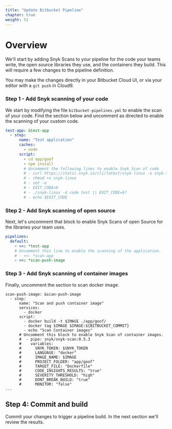 ```yaml
---
title: "Update Bitbucket Pipeline"
chapter: true
weight: 51
---
```


# Overview
We'll start by adding Snyk Scans to your pipeline for the code your teams write, the open source libraries they use, and the containers they build.  This will require a few changes to the pipeline definition.

You may make the changes directly in your Bitbucket Cloud UI, or via your editor with a `git push` in Cloud9.

### Step 1 - Add Snyk scanning of your code

We start by modifying the file `bitbucket-pipelines.yml` to enable the scan of your code.  Find the section below and uncomment as directed to enable the scanning of your custom code.

```yaml
test-app: &test-app
  - step:
      name: "Test application"
      caches:
        - node
      script:
        - cd app/goof
        - npm install
        # Uncomment the following lines to enable Snyk Scan of code
        # - curl https://static.snyk.io/cli/latest/snyk-linux -o snyk-linux
        # - chmod +x snyk-linux
        # - set -e
        # - EXIT_CODE=0
        # - ./snyk-linux -d code test || EXIT_CODE=$?
        # - echo $EXIT_CODE
```

### Step 2 - Add Snyk scanning of open source
Next, let's uncomment that block to enable Snyk Scans of open Source for the libraries your team uses.

```yaml
pipelines:
  default:
    - <<: *test-app
    # Uncomment this line to enable the scanning of the application.
    # - <<: *scan-app
    - <<: *scan-push-image
```

### Step 3 - Add Snyk scanning of container images

Finally, uncomment the section to scan docker image.

```
scan-push-image: &scan-push-image
  - step:
      name: "Scan and push container image"
      services:
        - docker
      script:
        - docker build -t $IMAGE ./app/goof/
        - docker tag $IMAGE $IMAGE:${BITBUCKET_COMMIT}
        - echo "Scan Container images"
      # Uncomment this block to enable Snyk Scan of container images.
      #  - pipe: snyk/snyk-scan:0.5.3
      #    variables:
      #      SNYK_TOKEN: $SNYK_TOKEN
      #      LANGUAGE: "docker"
      #      IMAGE_NAME: $IMAGE
      #      PROJECT_FOLDER: "app/goof"
      #      TARGET_FILE: "Dockerfile"
      #      CODE_INSIGHTS_RESULTS: "true"
      #      SEVERITY_THRESHOLD: "high"
      #      DONT_BREAK_BUILD: "true"
      #      MONITOR: "false"
...
```


## Step 4: Commit and build

Commit your changes to trigger a pipeline build.  In the next section we'll review the results.
